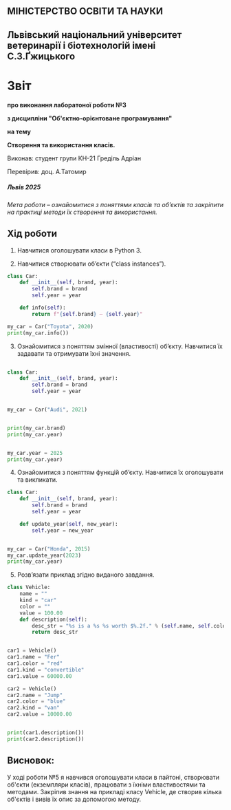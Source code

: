 ## МІНІСТЕРСТВО ОСВІТИ ТА НАУКИ

## Львівський національний університет ветеринарії і біотехнологій імені С.З.Ґжицького

# Звіт

**про виконання лаборатоної роботи №3**

**з дисципліни "Об'єктно-орієнтоване програмування"**

**на тему** 

**Створення та використання класів.**

Виконав: студент групи КН-21 Греділь Адріан

Перевірив: доц. А.Татомир

##### Львів 2025

*Мета роботи – ознайомитися з поняттями класів та об’єктів та закріпити на практиці методи їх створення та використання.*

## Хід роботи


1. Навчитися оголошувати класи в Python 3.

2. Навчитися створювати об’єкти (“class instances”).

```py
class Car:
    def __init__(self, brand, year):
        self.brand = brand
        self.year = year

    def info(self):
        return f"{self.brand} — {self.year}"

my_car = Car("Toyota", 2020)
print(my_car.info())  

```




3. Ознайомитися з поняттям змінної (властивості) обʼєкту. Навчитися їх задавати та отримувати їхні значення.

```py

class Car:
    def __init__(self, brand, year):
        self.brand = brand     
        self.year = year       


my_car = Car("Audi", 2021)


print(my_car.brand)  
print(my_car.year)   


my_car.year = 2025
print(my_car.year)   
```
4. Ознайомитися з поняттям функцій об’єкту. Навчитися їх оголошувати та викликати.

```py
class Car:
    def __init__(self, brand, year):
        self.brand = brand
        self.year = year

    def update_year(self, new_year):
        self.year = new_year


my_car = Car("Honda", 2015)
my_car.update_year(2023)
print(my_car.year)  
```

5. Розв’язати приклад згідно виданого завдання.

```py
class Vehicle:
    name = ""
    kind = "car"
    color = ""
    value = 100.00
    def description(self):
        desc_str = "%s is a %s %s worth $%.2f." % (self.name, self.color, self.kind, self.value)
        return desc_str


car1 = Vehicle()
car1.name = "Fer"
car1.color = "red"
car1.kind = "convertible"
car1.value = 60000.00

car2 = Vehicle()
car2.name = "Jump"
car2.color = "blue"
car2.kind = "van"
car2.value = 10000.00


print(car1.description())
print(car2.description())
```

## Висновок:

У ході роботи №5 я навчився оголошувати класи в пайтоні, створювати об'єкти (екземпляри класів), працювати з їхніми властивостями та методами. Закріпив знання на прикладі класу Vehicle, де створив кілька об'єктів і вивів їх опис за допомогою методу.
